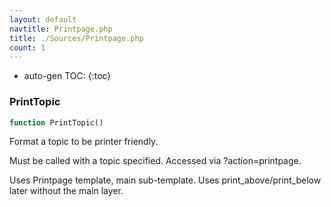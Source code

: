 ```yaml
---
layout: default
navtitle: Printpage.php
title: ./Sources/Printpage.php
count: 1
---
```

* auto-gen TOC:
{:toc}
### PrintTopic

```php
function PrintTopic()
```
Format a topic to be printer friendly.

Must be called with a topic specified.
Accessed via ?action=printpage.

Uses Printpage template, main sub-template.
Uses print_above/print_below later without the main layer.

